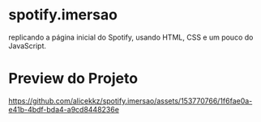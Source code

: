 # spotify.imersao
replicando a página inicial do Spotify, usando HTML, CSS e um pouco do JavaScript.


# Preview do Projeto

https://github.com/alicekkz/spotify.imersao/assets/153770766/1f6fae0a-e41b-4bdf-bda4-a9cd8448236e

